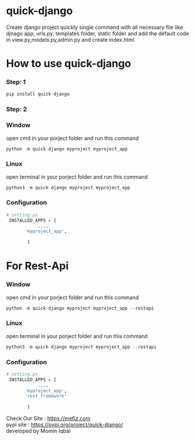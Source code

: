 # quick-django

Create django project quickly single command with all necessary file like djnago app, urls.py, templates folder, static folder and add the default code in view.py,models.py,admin.py and create index.html

# How to use quick-django
### Step: 1
```python
pip install quick-django
```
### Step: 2
### Window
open cmd in your porject folder and run this command
        
```python
python -m quick-django myproject myproject_app 
```

### Linux
open terminal in your porject folder and run this command
        
```python
python3 -m quick-django myproject myproject_app 
```

### Configuration
```python
# setting.py
 INSTALLED_APPS = [
            ....
       'myproject_app',
       
        ]

```

# For Rest-Api

### Window
open cmd in your porject folder and run this command
        
```python
python -m quick-django myproject myproject_app --restapi
```

### Linux
open terminal in your porject folder and run this command
        
```python
python3 -m quick-django myproject myproject_app --restapi
```

### Configuration
```python
# setting.py
 INSTALLED_APPS = [
            ....
       'myproject_app',
       'rest_framework'
       
        ]

```


Check Our Site : https://mefiz.com </br>
pypi site : https://pypi.org/project/quick-django/ <br>
developed by Momin Iqbal

